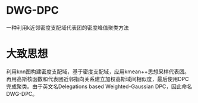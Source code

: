 # DWG-DPC
一种利用k近邻密度支配域代表团的密度峰值聚类方法
# 大致思想
利用knn图构建密度支配域，基于密度支配域，应用kmean++思想采样代表团。再用高斯核函数和代表团近邻指向关系建立加权高斯域间相似度，最后使用DPC完成聚类。由于英文名Delegations based Weighted-Gaussian DPC，因此命名DWG-DPC。
